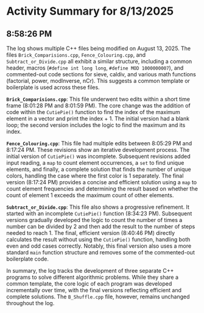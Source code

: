 # Activity Summary for 8/13/2025

## 8:58:26 PM
The log shows multiple C++ files being modified on August 13, 2025.  The files `Brick_Comparisions.cpp`, `Fence_Colouring.cpp`, and `Subtract_or_Divide.cpp` all exhibit a similar structure, including a common header, macros (`#define int long long`, `#define MOD 1000000007`), and commented-out code sections for sieve, caldiv, and various math functions (factorial, power, modInverse, nCr). This suggests a common template or boilerplate is used across these files.

**`Brick_Comparisions.cpp`**: This file underwent two edits within a short time frame (8:01:28 PM and 8:01:59 PM). The core change was the addition of code within the `CutiePie()` function to find the index of the maximum element in a vector and print the index + 1. The initial version had a blank loop; the second version includes the logic to find the maximum and its index.

**`Fence_Colouring.cpp`**: This file had multiple edits between 8:05:29 PM and 8:17:24 PM. These revisions show an iterative development process. The initial version of `CutiePie()` was incomplete. Subsequent revisions added input reading, a `map` to count element occurrences, a `set` to find unique elements, and finally, a complete solution that finds the number of unique colors, handling the case where the first color is 1 separately.  The final version (8:17:24 PM) provides a concise and efficient solution using a `map` to count element frequencies and determining the result based on whether the count of element 1 exceeds the maximum count of other elements.

**`Subtract_or_Divide.cpp`**: This file also shows a progressive refinement. It started with an incomplete `CutiePie()` function (8:34:23 PM).  Subsequent versions gradually developed the logic to count the number of times a number can be divided by 2 and then add the result to the number of steps needed to reach 1.  The final, efficient version (8:40:46 PM) directly calculates the result without using the `CutiePie()` function, handling both even and odd cases correctly. Notably, this final version also uses a more standard `main` function structure and removes some of the commented-out boilerplate code.

In summary, the log tracks the development of three separate C++ programs to solve different algorithmic problems.  While they share a common template, the core logic of each program was developed incrementally over time, with the final versions reflecting efficient and complete solutions. The `B_Shuffle.cpp` file, however, remains unchanged throughout the log.
